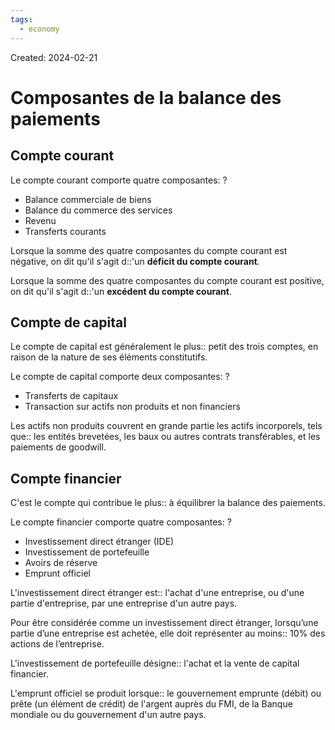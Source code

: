 ```yaml
---
tags:
  - economy
---
```

Created: 2024-02-21

# Composantes de la balance des paiements

## Compte courant

Le compte courant comporte quatre composantes:
?
- Balance commerciale de biens
- Balance du commerce des services
- Revenu
- Transferts courants
<!--SR:!2024-03-03,2,205-->

Lorsque la somme des quatre composantes du compte courant est négative, on dit qu'il s'agit d::'un **déficit du compte courant**.
<!--SR:!2024-03-05,5,240-->

Lorsque la somme des quatre composantes du compte courant est positive, on dit qu'il s'agit d::'un **excédent du compte courant**.
<!--SR:!2024-03-04,4,210-->

## Compte de capital

Le compte de capital est généralement le plus:: petit des trois comptes, en raison de la nature de ses éléments constitutifs.
<!--SR:!2024-03-06,5,230-->

Le compte de capital comporte deux composantes:
?
- Transferts de capitaux
- Transaction sur actifs non produits et non financiers
<!--SR:!2024-03-04,4,210-->

Les actifs non produits couvrent en grande partie les actifs incorporels, tels que:: les entités brevetées, les baux ou autres contrats transférables, et les paiements de goodwill.
<!--SR:!2024-03-05,6,230-->
## Compte financier

C'est le compte qui contribue le plus:: à équilibrer la balance des paiements.
<!--SR:!2024-03-09,10,250-->

Le compte financier comporte quatre composantes:
?
- Investissement direct étranger (IDE)
- Investissement de portefeuille
- Avoirs de réserve
- Emprunt officiel
<!--SR:!2024-03-04,5,245-->


L'investissement direct étranger est:: l'achat d'une entreprise, ou d'une partie d'entreprise, par une entreprise d'un autre pays.
<!--SR:!2024-03-05,5,225-->

Pour être considérée comme un investissement direct étranger, lorsqu’une partie d’une entreprise est achetée, elle doit représenter au moins:: 10% des actions de l’entreprise.
<!--SR:!2024-03-09,10,270-->

L'investissement de portefeuille désigne:: l'achat et la vente de capital financier.
<!--SR:!2024-03-04,2,185-->

L'emprunt officiel se produit lorsque:: le gouvernement emprunte (débit) ou prête (un élément de crédit) de l'argent auprès du FMI, de la Banque mondiale ou du gouvernement d'un autre pays.
<!--SR:!2024-03-06,6,240-->